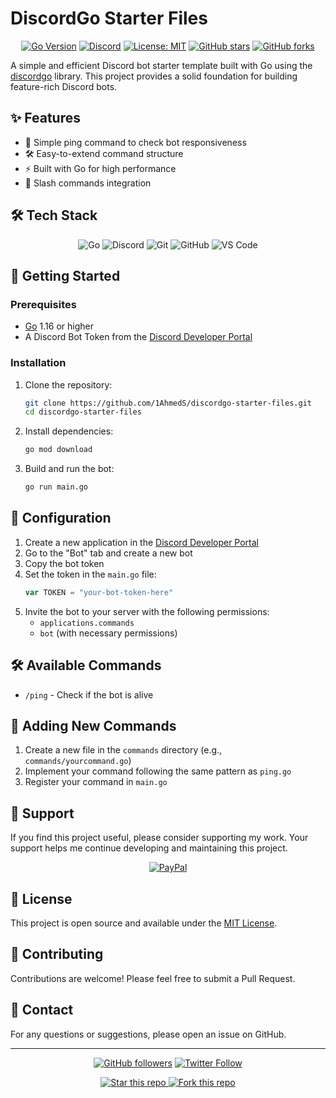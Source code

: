 # DiscordGo Starter Files

<div align="center">

[![Go Version](https://img.shields.io/badge/Go-1.16%2B-00ADD8?style=for-the-badge&logo=go&logoColor=white)](https://golang.org/)
[![Discord](https://img.shields.io/badge/Discord-7289DA?style=for-the-badge&logo=discord&logoColor=white)](https://discord.gg/your-invite-link)
[![License: MIT](https://img.shields.io/badge/License-MIT-yellow.svg?style=for-the-badge)](https://opensource.org/licenses/MIT)
[![GitHub stars](https://img.shields.io/github/stars/1AhmedS/discordgo-starter-files?style=for-the-badge&color=blue)](https://github.com/1AhmedS/discordgo-starter-files/stargazers)
[![GitHub forks](https://img.shields.io/github/forks/1AhmedS/discordgo-starter-files?style=for-the-badge&color=blueviolet)](https://github.com/1AhmedS/discordgo-starter-files/network/members)

</div>

A simple and efficient Discord bot starter template built with Go using the [discordgo](https://github.com/bwmarrin/discordgo) library. This project provides a solid foundation for building feature-rich Discord bots.

## ✨ Features

- 🏓 Simple ping command to check bot responsiveness
- 🛠️ Easy-to-extend command structure
- ⚡ Built with Go for high performance
- 🔄 Slash commands integration

## 🛠️ Tech Stack

<div align="center">

![Go](https://img.shields.io/badge/Go-00ADD8?style=flat-square&logo=go&logoColor=white)
![Discord](https://img.shields.io/badge/Discord-7289DA?style=flat-square&logo=discord&logoColor=white)
![Git](https://img.shields.io/badge/Git-F05032?style=flat-square&logo=git&logoColor=white)
![GitHub](https://img.shields.io/badge/GitHub-181717?style=flat-square&logo=github&logoColor=white)
![VS Code](https://img.shields.io/badge/VS_Code-007ACC?style=flat-square&logo=visual-studio-code&logoColor=white)

</div>

## 🚀 Getting Started

### Prerequisites

- [Go](https://golang.org/dl/) 1.16 or higher
- A Discord Bot Token from the [Discord Developer Portal](https://discord.com/developers/applications)

### Installation

1. Clone the repository:
   ```bash
   git clone https://github.com/1AhmedS/discordgo-starter-files.git
   cd discordgo-starter-files
   ```

2. Install dependencies:
   ```bash
   go mod download
   ```

3. Build and run the bot:
   ```bash
   go run main.go
   ```

## 🔧 Configuration

1. Create a new application in the [Discord Developer Portal](https://discord.com/developers/applications)
2. Go to the "Bot" tab and create a new bot
3. Copy the bot token
4. Set the token in the `main.go` file:
   ```go
   var TOKEN = "your-bot-token-here"
   ```
5. Invite the bot to your server with the following permissions:
   - `applications.commands`
   - `bot` (with necessary permissions)

## 🛠️ Available Commands

- `/ping` - Check if the bot is alive

## 📝 Adding New Commands

1. Create a new file in the `commands` directory (e.g., `commands/yourcommand.go`)
2. Implement your command following the same pattern as `ping.go`
3. Register your command in `main.go`

## 💖 Support

If you find this project useful, please consider supporting my work. Your support helps me continue developing and maintaining this project.

<div align="center">

[![PayPal](https://img.shields.io/badge/Donate-PayPal-00457C?style=for-the-badge&logo=paypal&logoColor=white)](https://paypal.me/1AhmedS)

</div>

## 📄 License

This project is open source and available under the [MIT License](LICENSE).

## 🤝 Contributing

Contributions are welcome! Please feel free to submit a Pull Request.

## 📧 Contact

For any questions or suggestions, please open an issue on GitHub.

---

<div align="center">

[![GitHub followers](https://img.shields.io/github/followers/1AhmedS?style=social&logo=github&label=Follow%20%401AhmedS)](https://github.com/1AhmedS)
[![Twitter Follow](https://img.shields.io/twitter/follow/nsl2j?style=social)](https://x.com/nsl2j)

</div>

<p align="center">
  <a href="https://github.com/1AhmedS">
    <img src="https://img.shields.io/badge/⭐_Star_this_Repo-1DA1F2?style=for-the-badge&logo=github&logoColor=white" alt="Star this repo">
  </a>
  <a href="https://github.com/1AhmedS/discordgo-starter-files/fork">
    <img src="https://img.shields.io/badge/🍴_Fork_this_Repo-1DA1F2?style=for-the-badge&logo=github&logoColor=white" alt="Fork this repo">
  </a>
</p>
